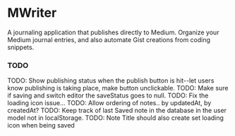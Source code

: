 # MWriter

A journaling application that publishes directly to Medium. Organize your Medium journal entries, and also automate Gist creations from coding snippets.

### TODO
TODO: Show publishing status when the publish button is hit--let users know publishing is taking place, make button unclickable.
TODO: Make sure if saving and switch editor the saveStatus goes to null.
TODO: Fix the loading icon issue...
TODO: Allow ordering of notes.. by updatedAt, by createdAt?
TODO: Keep track of last Saved note in the database in the user model not in localStorage.
TODO: Note Title should also create set loading icon when being saved
